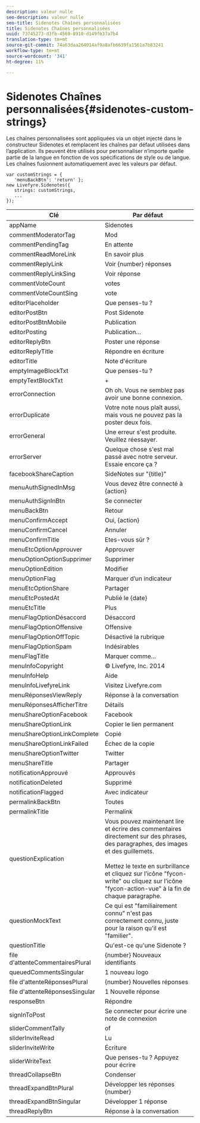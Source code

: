 ```yaml
---
description: valeur nulle
seo-description: valeur nulle
seo-title: Sidenotes Chaînes personnalisées
title: Sidenotes Chaînes personnalisées
uuid: 73745273-d3fb-4569-8910-d149fb37a7b4
translation-type: tm+mt
source-git-commit: 74a63daa264014af9a8afb6639fa1561a7b83241
workflow-type: tm+mt
source-wordcount: '341'
ht-degree: 11%

---
```



# Sidenotes Chaînes personnalisées{#sidenotes-custom-strings}

Les chaînes personnalisées sont appliquées via un objet injecté dans le constructeur Sidenotes et remplacent les chaînes par défaut utilisées dans l’application. Ils peuvent être utilisés pour personnaliser n’importe quelle partie de la langue en fonction de vos spécifications de style ou de langue. Les chaînes fusionnent automatiquement avec les valeurs par défaut.

```
var customStrings = { 
   'menuBackBtn': 'return' }; 
new Livefyre.Sidenotes({ 
   strings: customStrings, 
   ...  
});
```

| Clé | Par défaut |
|---|---|
| appName | Sidenotes |
| commentModeratorTag | Mod |
| commentPendingTag | En attente |
| commentReadMoreLink | En savoir plus |
| commentReplyLink | Voir {number} réponses |
| commentReplyLinkSing | Voir réponse |
| commentVoteCount | votes |
| commentVoteCountSing | vote |
| editorPlaceholder | Que penses-tu ? |
| editorPostBtn | Post Sidenote |
| editorPostBtnMobile | Publication |
| editorPosting | Publication… |
| editorReplyBtn | Poster une réponse |
| editorReplyTitle | Répondre en écriture |
| editorTitle | Note d&#39;écriture |
| emptyImageBlockTxt | Que penses-tu ? |
| emptyTextBlockTxt | + |
| errorConnection | Oh oh. Vous ne semblez pas avoir une bonne connexion. |
| errorDuplicate | Votre note nous plaît aussi, mais vous ne pouvez pas la poster deux fois. |
| errorGeneral | Une erreur s&#39;est produite. Veuillez réessayer. |
| errorServer | Quelque chose s&#39;est mal passé avec notre serveur. Essaie encore ça ? |
| facebookShareCaption | SideNotes sur &quot;{title}&quot; |
| menuAuthSignedInMsg | Vous devez être connecté à {action} |
| menuAuthSignInBtn | Se connecter |
| menuBackBtn | Retour |
| menuConfirmAccept | Oui, {action} |
| menuConfirmCancel | Annuler |
| menuConfirmTitle | Etes-vous sûr ? |
| menuEtcOptionApprouver | Approuver |
| menuOptionOptionSupprimer | Supprimer |
| menuOptionEdition | Modifier      |
| menuOptionFlag | Marquer d’un indicateur |
| menuEtcOptionShare | Partager |
| menuEtcPostedAt | Publié le {date} |
| menuEtcTitle | Plus |
| menuFlagOptionDésaccord | Désaccord |
| menuFlagOptionOffensive | Offensive |
| menuFlagOptionOffTopic | Désactivé la rubrique |
| menuFlagOptionSpam | Indésirables |
| menuFlagTitle | Marquer comme... |
| menuInfoCopyright | © Livefyre, Inc. 2014 |
| menuInfoHelp | Aide |
| menuInfoLivefyreLink | Visitez Livefyre.com |
| menuRéponsesViewReply | Réponse à la conversation |
| menuRéponsesAfficherTitre | Détails |
| menuShareOptionFacebook | Facebook |
| menuShareOptionLink | Copier le lien permanent |
| menuShareOptionLinkComplete | Copié |
| menuShareOptionLinkFailed | Échec de la copie |
| menuShareOptionTwitter | Twitter |
| menuShareTitle | Partager |
| notificationApprouvé | Approuvés |
| notificationDeleted | Supprimé |
| notificationFlagged | Avec indicateur |
| permalinkBackBtn | Toutes |
| permalinkTitle | Permalink |
| questionExplication | Vous pouvez maintenant lire et écrire des commentaires directement sur des phrases, des paragraphes, des images et des guillemets.<br><br>Mettez le texte en surbrillance et cliquez sur l’icône &quot;fycon-write&quot; ou cliquez sur l’icône &quot;fycon-action-vue&quot; à la fin de chaque paragraphe. |
| questionMockText | Ce qui est &quot;familiairement connu&quot; n&#39;est pas correctement connu, juste pour la raison qu&#39;il est &quot;familier&quot;. |
| questionTitle | Qu&#39;est-ce qu&#39;une Sidenote ? |
| file d&#39;attenteCommentairesPlural | {number} Nouveaux identifiants |
| queuedCommentsSingular | 1 nouveau logo |
| file d&#39;attenteRéponsesPlural | {number} Nouvelles réponses |
| file d&#39;attenteRéponsesSingular | 1 Nouvelle réponse |
| responseBtn | Répondre |
| signInToPost | Se connecter pour écrire une note de connexion |
| sliderCommentTally | of |
| sliderInviteRead | Lu |
| sliderInviteWrite | Écriture |
| sliderWriteText | Que penses-tu ? Appuyez pour écrire |
| threadCollapseBtn | Condenser |
| threadExpandBtnPlural | Développer les réponses {number} |
| threadExpandBtnSingular | Développer 1 réponse |
| threadReplyBtn | Réponse à la conversation |
